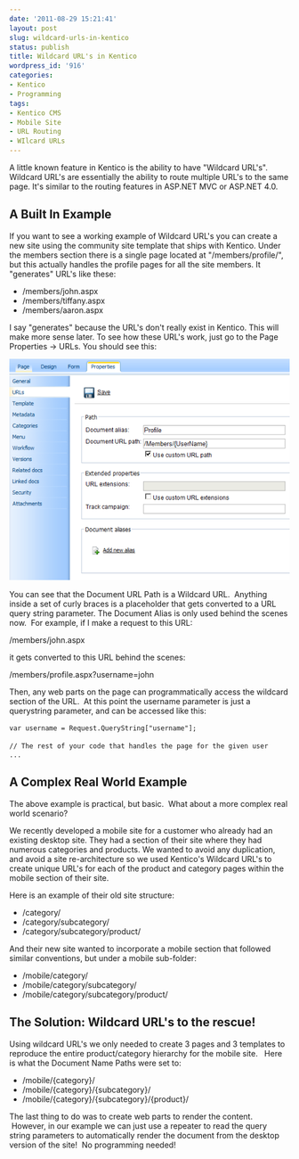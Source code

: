 ```yaml
---
date: '2011-08-29 15:21:41'
layout: post
slug: wildcard-urls-in-kentico
status: publish
title: Wildcard URL's in Kentico
wordpress_id: '916'
categories:
- Kentico
- Programming
tags:
- Kentico CMS
- Mobile Site
- URL Routing
- WIlcard URLs
---
```


A little known feature in Kentico is the ability to have "Wildcard URL's". Wildcard URL's are essentially the ability to route multiple URL's to the same page. It's similar to the routing features in ASP.NET MVC or ASP.NET 4.0.

## A Built In Example

If you want to see a working example of Wildcard URL's you can create a new site using the community site template that ships with Kentico. Under the members section there is a single page located at "/members/profile/", but this actually handles the profile pages for all the site members. It "generates" URL's like these:

- /members/john.aspx
- /members/tiffany.aspx
- /members/aaron.aspx

I say "generates" because the URL's don't really exist in Kentico. This will make more sense later. To see how these URL's work, just go to the Page Properties -> URLs. You should see this:

![](/assets/images/2011-08-29-wildcard-urls-in-kentico/The-URLs-section-of-the-Members-page-Properties.png "The URLs section of the Members page Properties")

You can see that the Document URL Path is a Wildcard URL.  Anything inside a set of curly braces is a placeholder that gets converted to a URL query string parameter. The Document Alias is only used behind the scenes now.  For example, if I make a request to this URL:

/members/john.aspx

it gets converted to this URL behind the scenes:

/members/profile.aspx?username=john

Then, any web parts on the page can programmatically access the wildcard section of the URL.  At this point the username parameter is just a querystring parameter, and can be accessed like this:

    var username = Request.QueryString["username"];
    
    // The rest of your code that handles the page for the given user
    ...

## A Complex Real World Example

The above example is practical, but basic.  What about a more complex real world scenario?

We recently developed a mobile site for a customer who already had an existing desktop site. They had a section of their site where they had numerous categories and products. We wanted to avoid any duplication, and avoid a site re-architecture so we used Kentico's Wildcard URL's to create unique URL's for each of the product and category pages within the mobile section of their site.

Here is an example of their old site structure:

- /category/
- /category/subcategory/
- /category/subcategory/product/

And their new site wanted to incorporate a mobile section that followed similar conventions, but under a mobile sub-folder:
	
- /mobile/category/
- /mobile/category/subcategory/
- /mobile/category/subcategory/product/

## The Solution: Wildcard URL's to the rescue!

Using wildcard URL's we only needed to create 3 pages and 3 templates to reproduce the entire product/category hierarchy for the mobile site.   Here is what the Document Name Paths were set to:

- /mobile/{category}/
- /mobile/{category}/{subcategory}/
- /mobile/{category}/{subcategory}/{product}/

The last thing to do was to create web parts to render the content.  However, in our example we can just use a repeater to read the query string parameters to automatically render the document from the desktop version of the site!  No programming needed!
